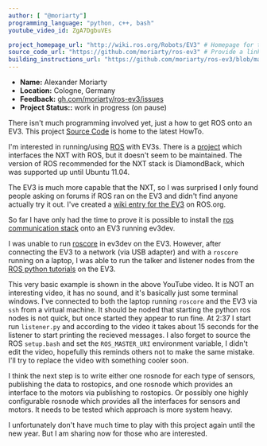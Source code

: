 ```yaml
---
author: [ "@moriarty"] 
programming_language: "python, c++, bash" 
youtube_video_id: ZgA7DgbuVEs

project_homepage_url: "http://wiki.ros.org/Robots/EV3" # Homepage for this project
source_code_url: "https://github.com/moriarty/ros-ev3" # Provide a link to your code
building_instructions_url: "https://github.com/moriarty/ros-ev3/blob/master/brickstrap-build-status.md"
---
```



- **Name:** Alexander Moriarty
- **Location:** Cologne, Germany 
- **Feedback:** [gh.com/moriarty/ros-ev3/issues](https://github.com/moriarty/ros-ev3/issues)
- **Project Status::** work in progress (on pause)


There isn't much programming involved yet, just a how to get ROS onto an EV3. This project [Source Code](https://github.com/moriarty/ros-ev3) is home to 
the latest HowTo.


I'm interested in running/using [ROS](http://www.ros.org/) with EV3s. There is a [project](http://wiki.ros.org/Robots/NXT) which interfaces the NXT with ROS, but it doesn't seem to be maintained. The version of ROS recommended for the NXT stack is DiamondBack, which was supported up until Ubuntu 11.04. 


The EV3 is much more capable that the NXT, so I was surprised I only found people asking on forums if 
ROS ran on the EV3 and didn't find anyone actually try it out. I've created a [wiki entry for the EV3](http://wiki.ros.org/Robots/EV3) on ROS.org. 


So far I have only had the time to prove it is possible to install the 
[ros communication stack](http://wiki.ros.org/ros_comm) onto an EV3 running ev3dev. 


I was unable to run [roscore](http://wiki.ros.org/roscore) in ev3dev on the EV3.  However, after connecting the EV3 to 
a network (via USB adapter) and with a ```roscore``` running on a laptop, I was able to run the talker and listener nodes
from the [ROS python tutorials](http://wiki.ros.org/ROS/Tutorials/WritingPublisherSubscriber(python)) on the EV3. 


This very basic example is shown in the above YouTube video. It is NOT an interesting video, it has no sound, and it's basically just some 
terminal windows. I've connected to both the laptop running ```roscore``` and the EV3 via ```ssh``` from a virtual machine. It should be noded that 
starting the python ros nodes is not quick, but once started they appear to run fine. At 2:37 I start run ```listener.py```
and according to the video it takes about 15 seconds for the listener to start printing the recieved messages. I also forget to 
source the ROS ```setup.bash``` and set the ```ROS_MASTER_URI``` environment variable, I didn't edit the video, hopefully this reminds others
not to make the same mistake. I'll try to replace the video with something cooler soon.


I think the next step is to write either one rosnode for each type of sensors, publishing the data to rostopics, 
and one rosnode which provides an interface to the motors via publishing to rostopics. Or possibly one highly 
configurable rosnode which provides all the interfaces for sensors and motors. It needs to be tested which approach 
is more system heavy. 


I unfortunately don't have much time to play with this project again until the new year. 
But I am sharing now for those who are interested. 

